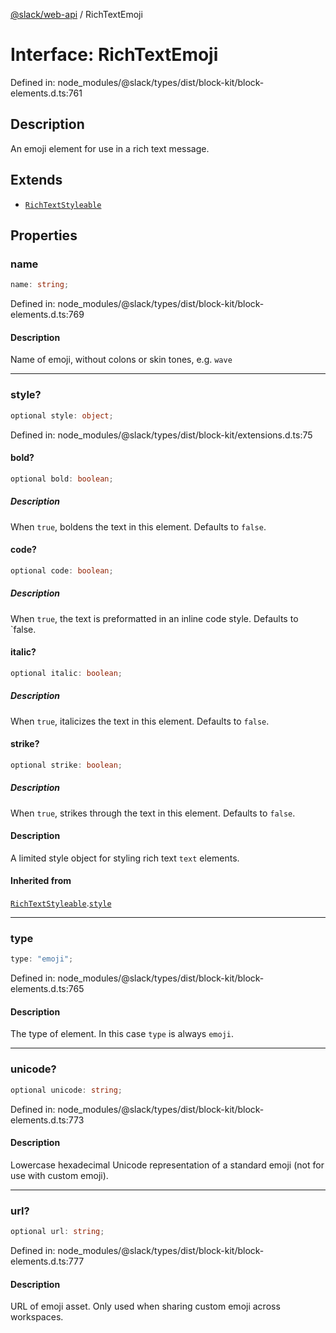 [@slack/web-api](../index.md) / RichTextEmoji

# Interface: RichTextEmoji

Defined in: node\_modules/@slack/types/dist/block-kit/block-elements.d.ts:761

## Description

An emoji element for use in a rich text message.

## Extends

- [`RichTextStyleable`](RichTextStyleable.md)

## Properties

### name

```ts
name: string;
```

Defined in: node\_modules/@slack/types/dist/block-kit/block-elements.d.ts:769

#### Description

Name of emoji, without colons or skin tones, e.g. `wave`

***

### style?

```ts
optional style: object;
```

Defined in: node\_modules/@slack/types/dist/block-kit/extensions.d.ts:75

#### bold?

```ts
optional bold: boolean;
```

##### Description

When `true`, boldens the text in this element. Defaults to `false`.

#### code?

```ts
optional code: boolean;
```

##### Description

When `true`, the text is preformatted in an inline code style. Defaults to `false.

#### italic?

```ts
optional italic: boolean;
```

##### Description

When `true`, italicizes the text in this element. Defaults to `false`.

#### strike?

```ts
optional strike: boolean;
```

##### Description

When `true`, strikes through the text in this element. Defaults to `false`.

#### Description

A limited style object for styling rich text `text` elements.

#### Inherited from

[`RichTextStyleable`](RichTextStyleable.md).[`style`](RichTextStyleable.md#style)

***

### type

```ts
type: "emoji";
```

Defined in: node\_modules/@slack/types/dist/block-kit/block-elements.d.ts:765

#### Description

The type of element. In this case `type` is always `emoji`.

***

### unicode?

```ts
optional unicode: string;
```

Defined in: node\_modules/@slack/types/dist/block-kit/block-elements.d.ts:773

#### Description

Lowercase hexadecimal Unicode representation of a standard emoji (not for use with custom emoji).

***

### url?

```ts
optional url: string;
```

Defined in: node\_modules/@slack/types/dist/block-kit/block-elements.d.ts:777

#### Description

URL of emoji asset. Only used when sharing custom emoji across workspaces.
